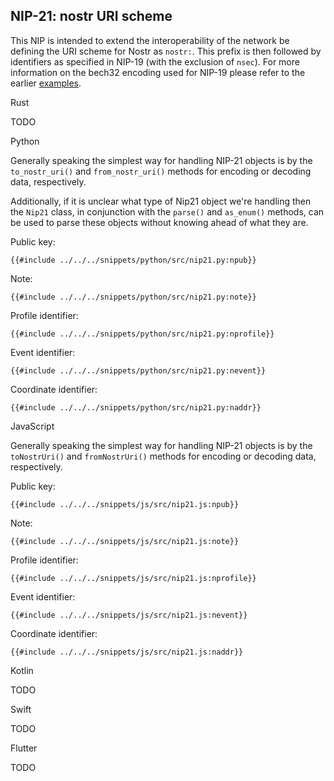 ## NIP-21: nostr URI scheme

This NIP is intended to extend the interoperability of the network be defining the URI scheme for Nostr as `nostr:`. 
This prefix is then followed by identifiers as specified in NIP-19 (with the exclusion of `nsec`). 
For more information on the bech32 encoding used for NIP-19 please refer to the earlier [examples](19.md).

<custom-tabs category="lang">

<div slot="title">Rust</div>
<section>

TODO

</section>

<div slot="title">Python</div>
<section>

Generally speaking the simplest way for handling NIP-21 objects is by the `to_nostr_uri()` and `from_nostr_uri()` methods for encoding or decoding data, respectively. 

Additionally, if it is unclear what type of Nip21 object we're handling then the `Nip21` class, 
in conjunction with the `parse()` and `as_enum()` methods, can be used to parse these objects without knowing ahead of what they are.

Public key:

```python,ignore
{{#include ../../../snippets/python/src/nip21.py:npub}}
```

Note:

```python,ignore
{{#include ../../../snippets/python/src/nip21.py:note}}
```

Profile identifier:

```python,ignore
{{#include ../../../snippets/python/src/nip21.py:nprofile}}
```

Event identifier:

```python,ignore
{{#include ../../../snippets/python/src/nip21.py:nevent}}
```

Coordinate identifier:

```python,ignore
{{#include ../../../snippets/python/src/nip21.py:naddr}}
```

</section>

<div slot="title">JavaScript</div>
<section>

Generally speaking the simplest way for handling NIP-21 objects is by the `toNostrUri()` and `fromNostrUri()` methods for encoding or decoding data, respectively.


Public key:

```javascript,ignore
{{#include ../../../snippets/js/src/nip21.js:npub}}
```

Note:

```javascript,ignore
{{#include ../../../snippets/js/src/nip21.js:note}}
```

Profile identifier:

```javascript,ignore
{{#include ../../../snippets/js/src/nip21.js:nprofile}}
```

Event identifier:

```javascript,ignore
{{#include ../../../snippets/js/src/nip21.js:nevent}}
```

Coordinate identifier:

```javascript,ignore
{{#include ../../../snippets/js/src/nip21.js:naddr}}
```

</section>

<div slot="title">Kotlin</div>
<section>

TODO

</section>

<div slot="title">Swift</div>
<section>

TODO

</section>

<div slot="title">Flutter</div>
<section>

TODO

</section>
</custom-tabs>
